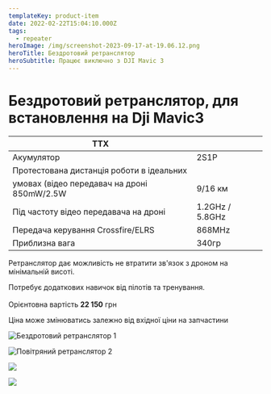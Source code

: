 ```yaml
---
templateKey: product-item
date: 2022-02-22T15:04:10.000Z
tags:
  - repeater
heroImage: /img/screenshot-2023-09-17-at-19.06.12.png
heroTitle: Бездротовий ретранслятор
heroSubtitle: Працює виключно з DJI Mavic 3
---
```

# Бездротовий ретранслятор, для встановлення на Dji Mavic3

| ТТХ                                   |                 |
| ------------------------------------- | --------------- |
| Акумулятор                            | 2S1P            |
| Протестована дистанція роботи в ідеальних |             |            
|умовах (відео передавач на дроні 850mW/2.5W | 9/16 км    |
| Під частоту відео передавача на дроні | 1.2GHz / 5.8GHz |
| Передача керування Crossfire/ELRS     | 8﻿68MHz          |
| П﻿риблизна вага                        | 340гр           |

Ретранслятор дає можливість не втратити зв'язок з дроном на мінімальній висоті.

Потребує додаткових навичок від пілотів та тренування.\
\
Орієнтовна вартість **22 150** грн 

Ціна може змінюватись залежно від вхідної ціни на запчастини

![Бездротовий ретранслятор 1](/img/img_7841.jpg)

![Повітряний ретранслятор 2](/img/img_7843.jpg)

![](/img/img_7844.jpg)

![](/img/img_7845.jpg)